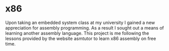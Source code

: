 # x86
Upon taking an embedded system class at my university I gained a new appreciation for assembly programming. As a result I sought out a means of learning another assembly language. This project is me following the lessons provided by the website asmtutor to learn x86 assembly on free time. 
